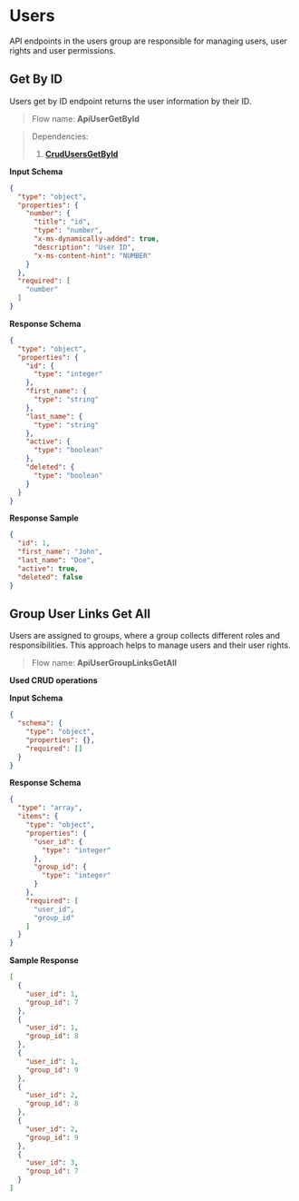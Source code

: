 # Users

API endpoints in the users group are responsible for managing users, user rights
and user permissions.

## Get By ID

Users get by ID endpoint returns the user information by their ID.

> Flow name: **ApiUserGetById**

> Dependencies:
> 1. [**CrudUsersGetById**](CrudUsers.md#get-by-id)


**Input Schema**

```json
{
  "type": "object",
  "properties": {
    "number": {
      "title": "id",
      "type": "number",
      "x-ms-dynamically-added": true,
      "description": "User ID",
      "x-ms-content-hint": "NUMBER"
    }
  },
  "required": [
    "number"
  ]
}
```

**Response Schema**

```json
{
  "type": "object",
  "properties": {
    "id": {
      "type": "integer"
    },
    "first_name": {
      "type": "string"
    },
    "last_name": {
      "type": "string"
    },
    "active": {
      "type": "boolean"
    },
    "deleted": {
      "type": "boolean"
    }
  }
}
```

**Response Sample**

```json
{
  "id": 1,
  "first_name": "John",
  "last_name": "Doe",
  "active": true,
  "deleted": false
}
```

## Group User Links Get All

Users are assigned to groups, where a group collects different roles and
responsibilities. This approach helps to manage users and their user rights.

> Flow name: **ApiUserGroupLinksGetAll**

**Used CRUD operations**

**Input Schema**

```json
{
  "schema": {
    "type": "object",
    "properties": {},
    "required": []
  }
}
```

**Response Schema**

```json
{
  "type": "array",
  "items": {
    "type": "object",
    "properties": {
      "user_id": {
        "type": "integer"
      },
      "group_id": {
        "type": "integer"
      }
    },
    "required": [
      "user_id",
      "group_id"
    ]
  }
}
```

**Sample Response**

```json
[
  {
    "user_id": 1,
    "group_id": 7
  },
  {
    "user_id": 1,
    "group_id": 8
  },
  {
    "user_id": 1,
    "group_id": 9
  },
  {
    "user_id": 2,
    "group_id": 8
  },
  {
    "user_id": 2,
    "group_id": 9
  },
  {
    "user_id": 3,
    "group_id": 7
  }
]
```